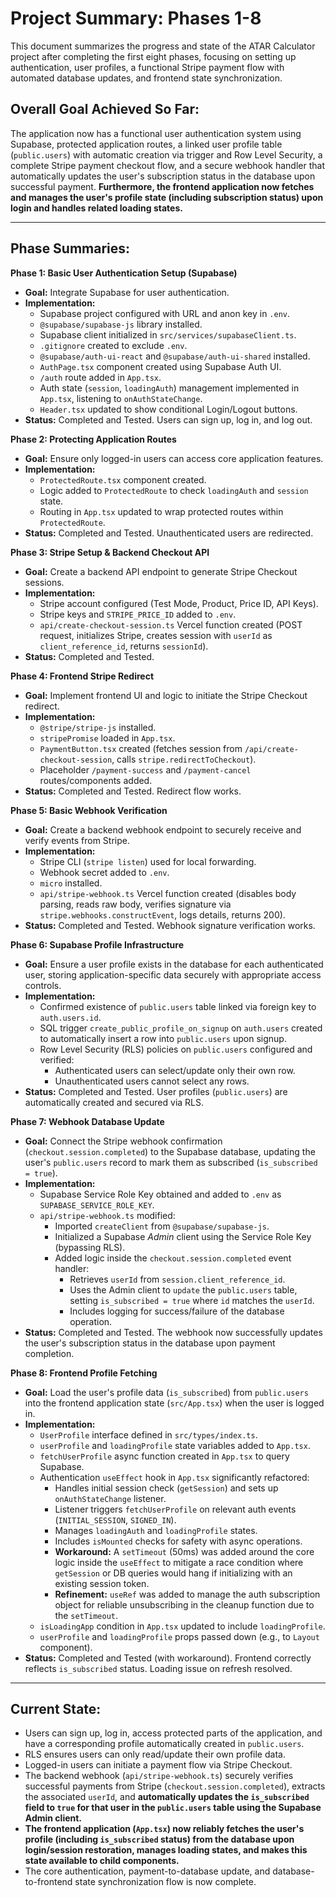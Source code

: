 # Project Summary: Phases 1-8

This document summarizes the progress and state of the ATAR Calculator project after completing the first eight phases, focusing on setting up authentication, user profiles, a functional Stripe payment flow with automated database updates, and frontend state synchronization.

## Overall Goal Achieved So Far:

The application now has a functional user authentication system using Supabase, protected application routes, a linked user profile table (`public.users`) with automatic creation via trigger and Row Level Security, a complete Stripe payment checkout flow, and a secure webhook handler that automatically updates the user's subscription status in the database upon successful payment. **Furthermore, the frontend application now fetches and manages the user's profile state (including subscription status) upon login and handles related loading states.**

---

## Phase Summaries:

**Phase 1: Basic User Authentication Setup (Supabase)**
*   **Goal:** Integrate Supabase for user authentication.
*   **Implementation:**
    *   Supabase project configured with URL and anon key in `.env`.
    *   `@supabase/supabase-js` library installed.
    *   Supabase client initialized in `src/services/supabaseClient.ts`.
    *   `.gitignore` created to exclude `.env`.
    *   `@supabase/auth-ui-react` and `@supabase/auth-ui-shared` installed.
    *   `AuthPage.tsx` component created using Supabase Auth UI.
    *   `/auth` route added in `App.tsx`.
    *   Auth state (`session`, `loadingAuth`) management implemented in `App.tsx`, listening to `onAuthStateChange`.
    *   `Header.tsx` updated to show conditional Login/Logout buttons.
*   **Status:** Completed and Tested. Users can sign up, log in, and log out.

**Phase 2: Protecting Application Routes**
*   **Goal:** Ensure only logged-in users can access core application features.
*   **Implementation:**
    *   `ProtectedRoute.tsx` component created.
    *   Logic added to `ProtectedRoute` to check `loadingAuth` and `session` state.
    *   Routing in `App.tsx` updated to wrap protected routes within `ProtectedRoute`.
*   **Status:** Completed and Tested. Unauthenticated users are redirected.

**Phase 3: Stripe Setup & Backend Checkout API**
*   **Goal:** Create a backend API endpoint to generate Stripe Checkout sessions.
*   **Implementation:**
    *   Stripe account configured (Test Mode, Product, Price ID, API Keys).
    *   Stripe keys and `STRIPE_PRICE_ID` added to `.env`.
    *   `api/create-checkout-session.ts` Vercel function created (POST request, initializes Stripe, creates session with `userId` as `client_reference_id`, returns `sessionId`).
*   **Status:** Completed and Tested.

**Phase 4: Frontend Stripe Redirect**
*   **Goal:** Implement frontend UI and logic to initiate the Stripe Checkout redirect.
*   **Implementation:**
    *   `@stripe/stripe-js` installed.
    *   `stripePromise` loaded in `App.tsx`.
    *   `PaymentButton.tsx` created (fetches session from `/api/create-checkout-session`, calls `stripe.redirectToCheckout`).
    *   Placeholder `/payment-success` and `/payment-cancel` routes/components added.
*   **Status:** Completed and Tested. Redirect flow works.

**Phase 5: Basic Webhook Verification**
*   **Goal:** Create a backend webhook endpoint to securely receive and verify events from Stripe.
*   **Implementation:**
    *   Stripe CLI (`stripe listen`) used for local forwarding.
    *   Webhook secret added to `.env`.
    *   `micro` installed.
    *   `api/stripe-webhook.ts` Vercel function created (disables body parsing, reads raw body, verifies signature via `stripe.webhooks.constructEvent`, logs details, returns 200).
*   **Status:** Completed and Tested. Webhook signature verification works.

**Phase 6: Supabase Profile Infrastructure**
*   **Goal:** Ensure a user profile exists in the database for each authenticated user, storing application-specific data securely with appropriate access controls.
*   **Implementation:**
    *   Confirmed existence of `public.users` table linked via foreign key to `auth.users.id`.
    *   SQL trigger `create_public_profile_on_signup` on `auth.users` created to automatically insert a row into `public.users` upon signup.
    *   Row Level Security (RLS) policies on `public.users` configured and verified:
        *   Authenticated users can select/update only their own row.
        *   Unauthenticated users cannot select any rows.
*   **Status:** Completed and Tested. User profiles (`public.users`) are automatically created and secured via RLS.

**Phase 7: Webhook Database Update**
*   **Goal:** Connect the Stripe webhook confirmation (`checkout.session.completed`) to the Supabase database, updating the user's `public.users` record to mark them as subscribed (`is_subscribed = true`).
*   **Implementation:**
    *   Supabase Service Role Key obtained and added to `.env` as `SUPABASE_SERVICE_ROLE_KEY`.
    *   `api/stripe-webhook.ts` modified:
        *   Imported `createClient` from `@supabase/supabase-js`.
        *   Initialized a Supabase *Admin* client using the Service Role Key (bypassing RLS).
        *   Added logic inside the `checkout.session.completed` event handler:
            *   Retrieves `userId` from `session.client_reference_id`.
            *   Uses the Admin client to `update` the `public.users` table, setting `is_subscribed = true` where `id` matches the `userId`.
            *   Includes logging for success/failure of the database operation.
*   **Status:** Completed and Tested. The webhook now successfully updates the user's subscription status in the database upon payment completion.

**Phase 8: Frontend Profile Fetching**
*   **Goal:** Load the user's profile data (`is_subscribed`) from `public.users` into the frontend application state (`src/App.tsx`) when the user is logged in.
*   **Implementation:**
    *   `UserProfile` interface defined in `src/types/index.ts`.
    *   `userProfile` and `loadingProfile` state variables added to `App.tsx`.
    *   `fetchUserProfile` async function created in `App.tsx` to query Supabase.
    *   Authentication `useEffect` hook in `App.tsx` significantly refactored:
        *   Handles initial session check (`getSession`) and sets up `onAuthStateChange` listener.
        *   Listener triggers `fetchUserProfile` on relevant auth events (`INITIAL_SESSION`, `SIGNED_IN`).
        *   Manages `loadingAuth` and `loadingProfile` states.
        *   Includes `isMounted` checks for safety with async operations.
        *   **Workaround:** A `setTimeout` (50ms) was added around the core logic inside the `useEffect` to mitigate a race condition where `getSession` or DB queries would hang if initializing with an existing session token.
        *   **Refinement:** `useRef` was added to manage the auth subscription object for reliable unsubscribing in the cleanup function due to the `setTimeout`.
    *   `isLoadingApp` condition in `App.tsx` updated to include `loadingProfile`.
    *   `userProfile` and `loadingProfile` props passed down (e.g., to `Layout` component).
*   **Status:** Completed and Tested (with workaround). Frontend correctly reflects `is_subscribed` status. Loading issue on refresh resolved.

---

## Current State:

*   Users can sign up, log in, access protected parts of the application, and have a corresponding profile automatically created in `public.users`.
*   RLS ensures users can only read/update their own profile data.
*   Logged-in users can initiate a payment flow via Stripe Checkout.
*   The backend webhook (`api/stripe-webhook.ts`) securely verifies successful payments from Stripe (`checkout.session.completed`), extracts the associated `userId`, and **automatically updates the `is_subscribed` field to `true` for that user in the `public.users` table using the Supabase Admin client.**
*   **The frontend application (`App.tsx`) now reliably fetches the user's profile (including `is_subscribed` status) from the database upon login/session restoration, manages loading states, and makes this state available to child components.**
*   The core authentication, payment-to-database update, and database-to-frontend state synchronization flow is now complete. 